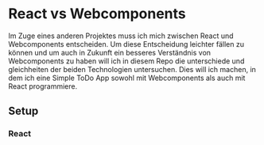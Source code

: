 # React vs Webcomponents
Im Zuge eines anderen Projektes muss ich mich zwischen React und Webcomponents entscheiden. Um diese Entscheidung leichter fällen zu können und um auch in Zukunft ein besseres Verständnis von Webcomponents zu haben will ich in diesem Repo die unterschiede und gleichheiten der beiden Technologien untersuchen. Dies will ich machen, in dem ich eine Simple ToDo App sowohl mit Webcomponents als auch mit React programmiere.

## Setup
### React
